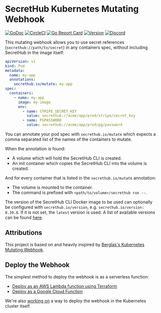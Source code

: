 # SecretHub Kubernetes Mutating Webhook

[![GoDoc](https://godoc.org/github.com/secrethub/secrethub-kubernetes-mutating-webhook?status.svg)](http://godoc.org/github.com/secrethub/secrethub-kubernetes-mutating-webhook)
[![CircleCI](https://circleci.com/gh/secrethub/secrethub-kubernetes-mutating-webhook.svg?style=shield)](https://circleci.com/gh/secrethub/secrethub-kubernetes-mutating-webhook)
[![Go Report Card](https://goreportcard.com/badge/github.com/secrethub/secrethub-kubernetes-mutating-webhook)](https://goreportcard.com/report/github.com/secrethub/secrethub-kubernetes-mutating-webhook)
[![Version]( https://img.shields.io/github/release/secrethub/secrethub-kubernetes-mutating-webhook.svg)](https://github.com/secrethub/secrethub-kubernetes-mutating-webhook/releases/latest)
[![Discord](https://img.shields.io/badge/chat-on%20discord-7289da.svg?logo=discord)](https://discord.gg/5M2Fm6T)

This mutating webhook allows you to use secret references (`secrethub://path/to/secret`) in any containers spec, without including SecretHub in the image itself:

```yaml
apiVersion: v1
kind: Pod
metadata:
  name: my-app
  annotations:
    secrethub.io/mutate: my-app
spec:
  containers:
    - name: my-app
      image: my-image
      env:
        - name: STRIPE_SECRET_KEY
          value: secrethub://acme/app/prod/stripe/secret_key
        - name: PGPASSWORD
          value: secrethub://acme/app/prod/pg/password
```

You can annotate your pod spec with `secrethub.io/mutate` which expects a comma separated list of the names of the containers to mutate.

When the annotation is found:
- A volume which will hold the SecretHub CLI is created.
- An init container which copies the SecretHub CLI into the volume is created.

And for every container that is listed in the `secrethub.io/mutate` annotation:
- The volume is mounted to the container.
- The command is prefixed with `<path/to/volume>/secrethub run --`.

The version of the SecretHub CLI Docker image to be used can optionally be configured with `secrethub.io/version`, e.g. `secrethub.io/version: 0.39.0`. If it is not set, the `latest` version is used. A list of available versions can be found [here](https://hub.docker.com/repository/docker/secrethub/cli/tags).

## Attributions

This project is based on and heavily inspired by [Berglas's Kubernetes Mutating Webhook](https://github.com/GoogleCloudPlatform/berglas/tree/v0.5.1/examples/kubernetes).

## Deploy the Webhook

The simplest method to deploy the webhook is as a serverless function:
- [Deploy as an AWS Lambda function using Terraform](./deploy/aws-lambda/)
- [Deploy as a Google Cloud Function](./deploy/gcloud-function/)

We're also [working on](https://github.com/secrethub/secrethub-kubernetes-mutating-webhook/pull/2) a way to deploy the webhook in the Kubernetes cluster itself.
